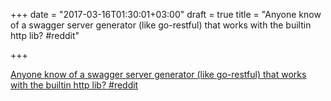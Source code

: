 +++
date = "2017-03-16T01:30:01+03:00"
draft = true
title = "Anyone know of a swagger server generator (like go-restful) that works with the builtin http lib?  #reddit"

+++

<p><a href="https://t.co/bAFGpEfZoh">Anyone know of a swagger server generator (like go-restful) that works with the builtin http lib?  #reddit</a></p>
